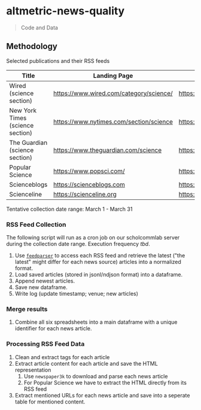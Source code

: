 # altmetric-news-quality

> Code and Data

## Methodology

Selected publications and their RSS feeds

| Title | Landing Page | RSS Feed |
| --- | --- | --- |
| Wired (science section) | https://www.wired.com/category/science/ | https://www.wired.com/feed/category/science/latest/rss |
| New York Times (science section) | https://www.nytimes.com/section/science | https://rss.nytimes.com/services/xml/rss/nyt/Science.xml |
| The Guardian (science section) | https://www.theguardian.com/science | https://www.theguardian.com/science/rss |
| Popular Science | https://www.popsci.com/ | https://www.popsci.com/arcio/rss/ |
| Scienceblogs | https://scienceblogs.com | https://scienceblogs.com/rss.xml |
| Scienceline | https://scienceline.org | https://scienceline.org/feed |

Tentative collection date range: March 1 - March 31

### RSS Feed Collection

The following script will run as a cron job on our scholcommlab server during the collection date range. Execution frequency *tbd*.

1. Use [`feedparser`](https://pythonhosted.org/feedparser/) to access each RSS feed and retrieve the latest ("the latest" might differ for each news source) articles into a normalized format.
2. Load saved articles (stored in jsonl/ndjson format) into a dataframe.
3. Append newest articles.
4. Save new dataframe.
5. Write log (update timestamp; venue; new articles)

### Merge results

1. Combine all six spreadsheets into a main dataframe with a unique identifier for each news article.

### Processing RSS Feed Data

1. Clean and extract tags for each article
2. Extract article content for each article and save the HTML representation
   1. Use `newspaper3k` to download and parse each news article
   2. For Popular Science we have to extract the HTML directly from its RSS feed
3. Extract mentioned URLs for each news article and save into a seperate table for mentioned content.